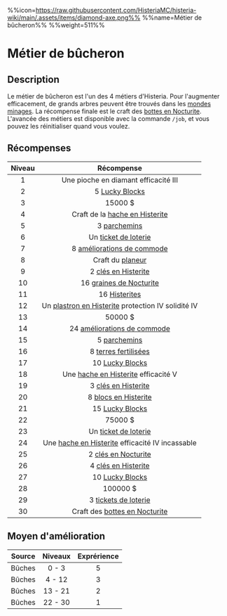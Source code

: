 %%icon=https://raw.githubusercontent.com/HisteriaMC/histeria-wiki/main/.assets/items/diamond-axe.png%%
%%name=Métier de bûcheron%%
%%weight=511%%

# Métier de bûcheron
## Description
Le métier de bûcheron est l'un des 4 métiers d'Histeria. Pour l'augmenter efficacement, de grands arbres peuvent être trouvés dans les [mondes minages](https://histeria.fr/wiki/3-gameplay/minage-servers).
La récompense finale est le craft des [bottes en Nocturite](https://histeria.fr/wiki/2-equipement/nocturite-armor).
L'avancée des métiers est disponible avec la commande `/job`, et vous pouvez les réinitialiser quand vous voulez.

## Récompenses

| Niveau | Récompense |
|:---:|:---:|
| 1 | Une pioche en diamant efficacité III |
| 2 | 5 [Lucky Blocks](https://histeria.fr/wiki/2-equipement/other) |
| 3 | 15000 $ |
| 4 | Craft de la [hache en Histerite](https://histeria.fr/wiki/2-equipement/tools) |
| 5 | 3 [parchemins](https://histeria.fr/wiki/2-equipement/other) |
| 6 | Un [ticket de loterie](https://histeria.fr/wiki/2-equipement/economy) |
| 7 | 8 [améliorations de commode](https://histeria.fr/wiki/2-equipement/base) |
| 8 | Craft du [planeur](https://histeria.fr/wiki/2-equipement/other) |
| 9 | 2 [clés en Histerite](https://histeria.fr/wiki/2-equipement/keys) |
| 10 | 16 [graines de Nocturite](https://histeria.fr/wiki/1-ressources/nocturite-ressources) |
| 11 | 16 [Histerites](https://histeria.fr/wiki/1-ressources/histerite-ressources) |
| 12 | Un [plastron en Histerite](https://histeria.fr/wiki/2-equipement/histerite-armor) protection IV solidité IV |
| 13 | 50000 $ |
| 14 | 24 [améliorations de commode](https://histeria.fr/wiki/2-equipement/base) |
| 15 | 5 [parchemins](https://histeria.fr/wiki/2-equipement/other) |
| 16 | 8 [terres fertilisées](https://histeria.fr/wiki/2-equipement/farm) |
| 17 | 10 [Lucky Blocks](https://histeria.fr/wiki/2-equipement/other) |
| 18 | Une [hache en Histerite](https://histeria.fr/wiki/é-equipement/tools) efficacité V |
| 19 | 3 [clés en Histerite](https://histeria.fr/wiki/2-equipement/keys) |
| 20 | 8 [blocs en Histerite](https://histeria.fr/wiki/1-ressources/histerite-ressources) |
| 21 | 15 [Lucky Blocks](https://histeria.fr/wiki/2-equipement/other) |
| 22 | 75000 $ |
| 23 | Un [ticket de loterie](https://histeria.fr/wiki/2-equipement/economy) |
| 24 | Une [hache en Histerite](https://histeria.fr/wiki/é-equipement/tools) efficacité IV incassable |
| 25 | 2 [clés en Nocturite](https://histeria.fr/wiki/clés/histerite-key) |
| 26 | 4 [clés en Histerite](https://histeria.fr/wiki/2-equipement/keys) |
| 27 | 10 [Lucky Blocks](https://histeria.fr/wiki/2-equipement/other) |
| 28 | 100000 $ |
| 29 | 3 [tickets de loterie](https://histeria.fr/wiki/2-equipement/economy) |
| 30 | Craft des [bottes en Nocturite](https://histeria.fr/wiki/2-equipement/nocturite-armor) |

## Moyen d'amélioration

| Source | Niveaux | Exprérience |
|:---:|:---:|:---:|
| Bûches | 0 - 3 | 5 |
| Bûches | 4 - 12 | 3 |
| Bûches | 13 - 21 | 2 |
| Bûches | 22 - 30 | 1 |
